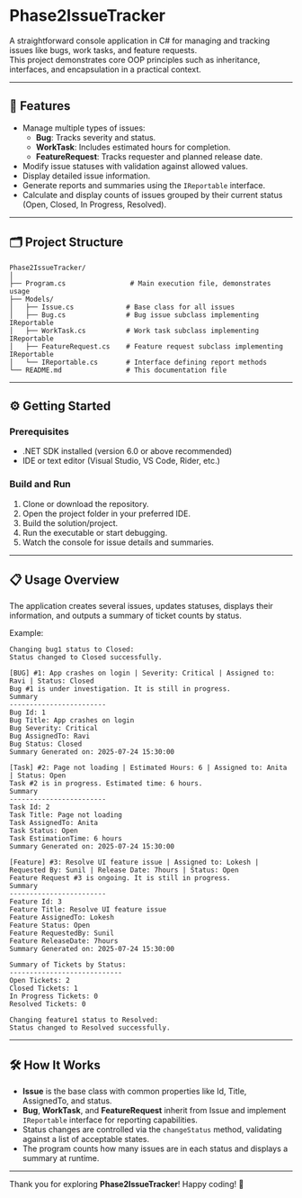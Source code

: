 
# Phase2IssueTracker

A straightforward console application in C# for managing and tracking issues like bugs, work tasks, and feature requests.  
This project demonstrates core OOP principles such as inheritance, interfaces, and encapsulation in a practical context.

---

## 🚀 Features

- Manage multiple types of issues:
  - **Bug**: Tracks severity and status.
  - **WorkTask**: Includes estimated hours for completion.
  - **FeatureRequest**: Tracks requester and planned release date.
- Modify issue statuses with validation against allowed values.
- Display detailed issue information.
- Generate reports and summaries using the `IReportable` interface.
- Calculate and display counts of issues grouped by their current status (Open, Closed, In Progress, Resolved).

---

## 🗂 Project Structure

```plaintext
Phase2IssueTracker/
│
├── Program.cs                # Main execution file, demonstrates usage
├── Models/
│   ├── Issue.cs             # Base class for all issues
│   ├── Bug.cs               # Bug issue subclass implementing IReportable
│   ├── WorkTask.cs          # Work task subclass implementing IReportable
│   ├── FeatureRequest.cs    # Feature request subclass implementing IReportable
│   └── IReportable.cs       # Interface defining report methods
└── README.md                # This documentation file
````

---

## ⚙️ Getting Started

### Prerequisites

* .NET SDK installed (version 6.0 or above recommended)
* IDE or text editor (Visual Studio, VS Code, Rider, etc.)

### Build and Run

1. Clone or download the repository.
2. Open the project folder in your preferred IDE.
3. Build the solution/project.
4. Run the executable or start debugging.
5. Watch the console for issue details and summaries.

---

## 📋 Usage Overview

The application creates several issues, updates statuses, displays their information, and outputs a summary of ticket counts by status.

Example:

```plaintext
Changing bug1 status to Closed:
Status changed to Closed successfully.

[BUG] #1: App crashes on login | Severity: Critical | Assigned to: Ravi | Status: Closed
Bug #1 is under investigation. It is still in progress.
Summary
------------------------
Bug Id: 1
Bug Title: App crashes on login
Bug Severity: Critical
Bug AssignedTo: Ravi
Bug Status: Closed
Summary Generated on: 2025-07-24 15:30:00

[Task] #2: Page not loading | Estimated Hours: 6 | Assigned to: Anita | Status: Open
Task #2 is in progress. Estimated time: 6 hours.
Summary
------------------------
Task Id: 2
Task Title: Page not loading
Task AssignedTo: Anita
Task Status: Open
Task EstimationTime: 6 hours
Summary Generated on: 2025-07-24 15:30:00

[Feature] #3: Resolve UI feature issue | Assigned to: Lokesh | Requested By: Sunil | Release Date: 7hours | Status: Open
Feature Request #3 is ongoing. It is still in progress.
Summary
------------------------
Feature Id: 3
Feature Title: Resolve UI feature issue
Feature AssignedTo: Lokesh
Feature Status: Open
Feature RequestedBy: Sunil
Feature ReleaseDate: 7hours
Summary Generated on: 2025-07-24 15:30:00

Summary of Tickets by Status:
----------------------------
Open Tickets: 2
Closed Tickets: 1
In Progress Tickets: 0
Resolved Tickets: 0

Changing feature1 status to Resolved:
Status changed to Resolved successfully.
```

---

## 🛠 How It Works

* **Issue** is the base class with common properties like Id, Title, AssignedTo, and status.
* **Bug**, **WorkTask**, and **FeatureRequest** inherit from Issue and implement `IReportable` interface for reporting capabilities.
* Status changes are controlled via the `changeStatus` method, validating against a list of acceptable states.
* The program counts how many issues are in each status and displays a summary at runtime.

---
Thank you for exploring **Phase2IssueTracker**!
Happy coding! 🚀

```


